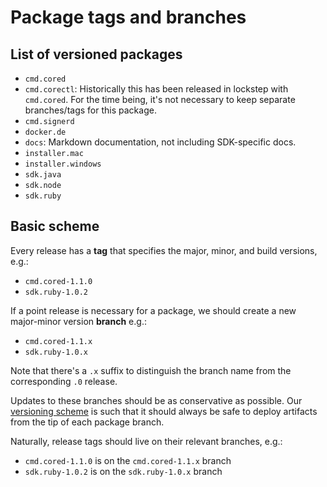 # Package tags and branches

## List of versioned packages

- `cmd.cored`
- `cmd.corectl`: Historically this has been released in lockstep with `cmd.cored`. For the time being, it's not necessary to keep separate branches/tags for this package.
- `cmd.signerd`
- `docker.de`
- `docs`: Markdown documentation, not including SDK-specific docs.
- `installer.mac`
- `installer.windows`
- `sdk.java`
- `sdk.node`
- `sdk.ruby`

## Basic scheme

Every release has a **tag** that specifies the major, minor, and build versions, e.g.:

- `cmd.cored-1.1.0`
- `sdk.ruby-1.0.2`

If a point release is necessary for a package, we should create a new major-minor version **branch** e.g.:

- `cmd.cored-1.1.x`
- `sdk.ruby-1.0.x`

Note that there's a `.x` suffix to distinguish the branch name from the corresponding `.0` release.

Updates to these branches should be as conservative as possible.  Our [versioning scheme](../core/reference/versioning.md) is such that it should always be safe to deploy artifacts from the tip of each package branch.

Naturally, release tags should live on their relevant branches, e.g.:

- `cmd.cored-1.1.0` is on the `cmd.cored-1.1.x` branch
- `sdk.ruby-1.0.2` is on the `sdk.ruby-1.0.x` branch
